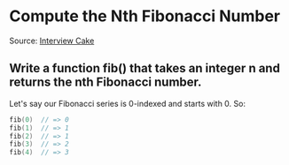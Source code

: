 # Compute the Nth Fibonacci Number
Source: [Interview Cake](https://www.interviewcake.com/question/swift/nth-fibonacci?course=fc1&section=dynamic-programming-recursion)

## Write a function fib() that takes an integer n and returns the nth Fibonacci number.

Let's say our Fibonacci series is 0-indexed and starts with 0. So:
```swift
fib(0)  // => 0
fib(1)  // => 1
fib(2)  // => 1
fib(3)  // => 2
fib(4)  // => 3
```
